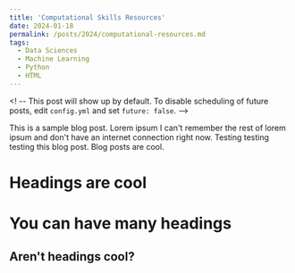 ```yaml
---
title: 'Computational Skills Resources'
date: 2024-01-18
permalink: /posts/2024/computational-resources.md
tags:
  - Data Sciences
  - Machine Learning
  - Python
  - HTML
---
```



<! -- This post will show up by default. To disable scheduling of future posts, edit `config.yml` and set `future: false`.  -->

This is a sample blog post. Lorem ipsum I can't remember the rest of lorem ipsum and don't have an internet connection right now. Testing testing testing this blog post. Blog posts are cool.

Headings are cool
======

You can have many headings
======

Aren't headings cool?
------
